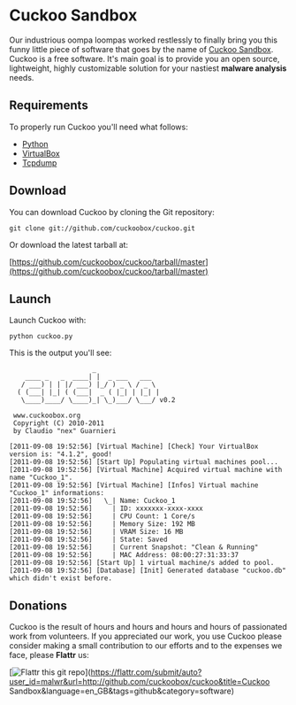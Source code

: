 # Cuckoo Sandbox

Our industrious oompa loompas worked restlessly to finally bring you this funny little piece of software that goes by the name of [Cuckoo Sandbox](http://www.cuckoobox.org).
Cuckoo is a free software.
It's main goal is to provide you an open source, lightweight, highly customizable solution for your nastiest **malware analysis** needs.

## Requirements

To properly run Cuckoo you'll need what follows:

  * [Python](http://www.python.org)
  * [VirtualBox](http://www.virtualbox.org)
  * [Tcpdump](http://www.tcpdump.org)

## Download

You can download Cuckoo by cloning the Git repository:

    git clone git://github.com/cuckoobox/cuckoo.git
    
Or download the latest tarball at:

[https://github.com/cuckoobox/cuckoo/tarball/master](https://github.com/cuckoobox/cuckoo/tarball/master)

## Launch

Launch Cuckoo with:

    python cuckoo.py
    
This is the output you'll see:

                         _                  
        ____ _   _  ____| |  _ ___   ___    
       / ___) | | |/ ___) |_/ ) _ \ / _ \ 
      ( (___| |_| ( (___|  _ ( |_| | |_| |  
       \____)____/ \____)_| \_)___/ \___/ v0.2
    
     www.cuckoobox.org                                
     Copyright (C) 2010-2011                          
     by Claudio "nex" Guarnieri
    
    [2011-09-08 19:52:56] [Virtual Machine] [Check] Your VirtualBox version is: "4.1.2", good!
    [2011-09-08 19:52:56] [Start Up] Populating virtual machines pool...
    [2011-09-08 19:52:56] [Virtual Machine] Acquired virtual machine with name "Cuckoo_1".
    [2011-09-08 19:52:56] [Virtual Machine] [Infos] Virtual machine "Cuckoo_1" informations:
    [2011-09-08 19:52:56]   \_| Name: Cuckoo_1
    [2011-09-08 19:52:56] 	  | ID: xxxxxxx-xxxx-xxxx
    [2011-09-08 19:52:56] 	  | CPU Count: 1 Core/s
    [2011-09-08 19:52:56] 	  | Memory Size: 192 MB
    [2011-09-08 19:52:56] 	  | VRAM Size: 16 MB
    [2011-09-08 19:52:56] 	  | State: Saved
    [2011-09-08 19:52:56] 	  | Current Snapshot: "Clean & Running"
    [2011-09-08 19:52:56] 	  | MAC Address: 08:00:27:31:33:37
    [2011-09-08 19:52:56] [Start Up] 1 virtual machine/s added to pool.
    [2011-09-08 19:52:56] [Database] [Init] Generated database "cuckoo.db" which didn't exist before.

## Donations
Cuckoo is the result of hours and hours and hours and hours of passionated work from volunteers. If you appreciated our work, you use Cuckoo please consider making a small contribution to our efforts and to the expenses we face, please **Flattr** us:

[![Flattr this git repo](http://api.flattr.com/button/flattr-badge-large.png)](https://flattr.com/submit/auto?user_id=malwr&url=http://github.com/cuckoobox/cuckoo&title=Cuckoo Sandbox&language=en_GB&tags=github&category=software)
